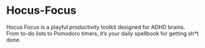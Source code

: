 # Hocus-Focus
Hocus Focus is a playful productivity toolkit designed for ADHD brains. From to-do lists to Pomodoro timers, it’s your daily spellbook for getting sh*t done.
